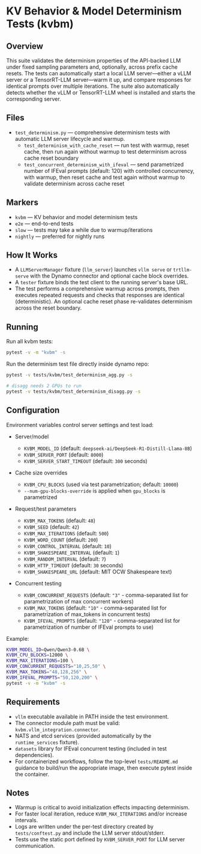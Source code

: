 # KV Behavior & Model Determinism Tests (kvbm)

## Overview

This suite validates the determinism properties of the API-backed LLM under fixed sampling parameters and, optionally, across prefix cache resets. The tests can automatically start a local LLM server—either a vLLM server or a TensorRT-LLM server—warm it up, and compare responses for identical prompts over multiple iterations. The suite also automatically detects whether the vLLM or TensorRT-LLM wheel is installed and starts the corresponding server.

## Files

- `test_determinism.py` — comprehensive determinism tests with automatic LLM server lifecycle and warmup.
  - `test_determinism_with_cache_reset` — run test with warmup, reset cache, then run again without warmup to test determinism across cache reset boundary
  - `test_concurrent_determinism_with_ifeval` — send parametrized number of IFEval prompts (default: 120) with controlled concurrency, with warmup, then reset cache and test again without warmup to validate determinism across cache reset

## Markers

- `kvbm` — KV behavior and model determinism tests
- `e2e` — end-to-end tests
- `slow` — tests may take a while due to warmup/iterations
- `nightly` — preferred for nightly runs

## How It Works

- A `LLMServerManager` fixture (`llm_server`) launches `vllm serve` or `trtllm-serve` with the Dynamo connector and optional cache block overrides.
- A `tester` fixture binds the test client to the running server's base URL.
- The test performs a comprehensive warmup across prompts, then executes repeated requests and checks that responses are identical (deterministic). An optional cache reset phase re-validates determinism across the reset boundary.

## Running

Run all kvbm tests:

```bash
pytest -v -m "kvbm" -s
```

Run the determinism test file directly inside dynamo repo:

```bash
pytest -v tests/kvbm/test_determinism_agg.py -s

# disagg needs 2 GPUs to run
pytest -v tests/kvbm/test_determinism_disagg.py -s
```

## Configuration

Environment variables control server settings and test load:

- Server/model
  - `KVBM_MODEL_ID` (default: `deepseek-ai/DeepSeek-R1-Distill-Llama-8B`)
  - `KVBM_SERVER_PORT` (default: `8000`)
  - `KVBM_SERVER_START_TIMEOUT` (default: `300` seconds)

- Cache size overrides
  - `KVBM_CPU_BLOCKS` (used via test parametrization; default: `10000`)
  - `--num-gpu-blocks-override` is applied when `gpu_blocks` is parametrized

- Request/test parameters
  - `KVBM_MAX_TOKENS` (default: `48`)
  - `KVBM_SEED` (default: `42`)
  - `KVBM_MAX_ITERATIONS` (default: `500`)
  - `KVBM_WORD_COUNT` (default: `200`)
  - `KVBM_CONTROL_INTERVAL` (default: `10`)
  - `KVBM_SHAKESPEARE_INTERVAL` (default: `1`)
  - `KVBM_RANDOM_INTERVAL` (default: `7`)
  - `KVBM_HTTP_TIMEOUT` (default: `30` seconds)
  - `KVBM_SHAKESPEARE_URL` (default: MIT OCW Shakespeare text)

- Concurrent testing
  - `KVBM_CONCURRENT_REQUESTS` (default: `"3"` - comma-separated list for parametrization of max concurrent workers)
  - `KVBM_MAX_TOKENS` (default: `"10"` - comma-separated list for parametrization of max_tokens in concurrent tests)
  - `KVBM_IFEVAL_PROMPTS` (default: `"120"` - comma-separated list for parametrization of number of IFEval prompts to use)

Example:

```bash
KVBM_MODEL_ID=Qwen/Qwen3-0.6B \
KVBM_CPU_BLOCKS=12000 \
KVBM_MAX_ITERATIONS=100 \
KVBM_CONCURRENT_REQUESTS="10,25,50" \
KVBM_MAX_TOKENS="48,128,256" \
KVBM_IFEVAL_PROMPTS="50,120,200" \
pytest -v -m "kvbm" -s
```

## Requirements

- `vllm` executable available in PATH inside the test environment.
- The connector module path must be valid: `kvbm.vllm_integration.connector`.
- NATS and etcd services (provided automatically by the `runtime_services` fixture).
- `datasets` library for IFEval concurrent testing (included in test dependencies).
- For containerized workflows, follow the top-level `tests/README.md` guidance to build/run the appropriate image, then execute pytest inside the container.

## Notes

- Warmup is critical to avoid initialization effects impacting determinism.
- For faster local iteration, reduce `KVBM_MAX_ITERATIONS` and/or increase intervals.
- Logs are written under the per-test directory created by `tests/conftest.py` and include the LLM server stdout/stderr.
- Tests use the static port defined by `KVBM_SERVER_PORT` for LLM server communication.

